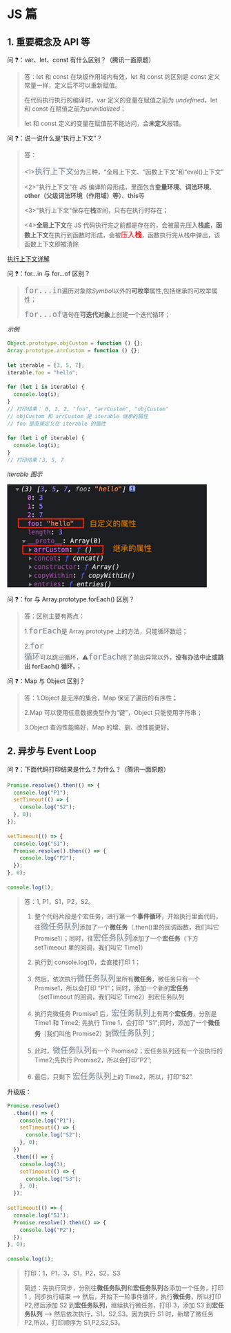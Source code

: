 # JS 篇

## 1. 重要概念及 API 等

问 ❓：var、let、const 有什么区别？（腾讯一面原题）

> 答：let 和 const 在块级作用域内有效，let 和 const 的区别是 const 定义常量一样，定义后不可以重新赋值。
>
> 在代码执行执行的编译时，var 定义的变量在赋值之前为 _undefined_，let 和 const 在赋值之前为*uninitialized*；
>
> let 和 const 定义的变量在赋值前不能访问，会**未定义**报错。

问 ❓：说一说什么是“执行上下文”？

> 答：
>
> <1><code style="color: #708090; background-color: #F5F5F5; font-size: 18px">执行上下文</code>分为三种，“全局上下文、“函数上下文”和“eval()上下文”
>
> <2>"执行上下文"在 JS 编译阶段形成，里面包含**变量环境**、**词法环境**、**other（父级词法环境（作用域）等）**、**this**等
>
> <3>"执行上下文"保存在**栈**空间，只有在执行时存在；
>
> <4>**全局上下文**在 JS 代码执行完之前都是存在的，会被最先压入**栈底**，**函数上下文**在执行到函数时形成，会被<span style="color: #ff0000; font-size: 16px;">压入**栈**</span>，函数执行完从栈中弹出，该函数上下文即被清除

[执行上下文详解](https://www.shushuo.me/#/js/deep?id=_33-%e6%89%a7%e8%a1%8c%e4%b8%8a%e4%b8%8b%e6%96%87)

问 ❓：for...in 与 for...of 区别？

> <code style="color: #708090; background-color: #F5F5F5; font-size: 18px">for...in</code>遍历对象除*Symbol*以外的**可枚举**属性,包括继承的可枚举属性；
>
> <code style="color: #708090; background-color: #F5F5F5; font-size: 18px">for...of</code>语句在**可迭代对象**上创建一个迭代循环；

_示例_

```js
Object.prototype.objCustom = function () {};
Array.prototype.arrCustom = function () {};

let iterable = [3, 5, 7];
iterable.foo = "hello";

for (let i in iterable) {
  console.log(i);
}
// 打印结果： 0, 1, 2, "foo", "arrCustom", "objCustom"
// objCustom 和 arrCustom 是 iterable 继承的属性
// foo 是直接定义在 iterable 的属性

for (let i of iterable) {
  console.log(i);
}
// 打印结果：3, 5, 7
```

_iterable 图示_

![for...in](../_media/ask_js_forIn.png)

问 ❓：for 与 Array.prototype.forEach() 区别？

> 答：区别主要有两点：
>
> 1.<code style="color: #708090; background-color: #F5F5F5; font-size: 18px">forEach</code>是 Array.prototype 上的方法，只能循环数组；
>
> 2.<code style="color: #708090; background-color: #F5F5F5; font-size: 18px">for 循环</code>可以跳出循环，⚠️<code style="color: #708090; background-color: #F5F5F5; font-size: 18px">forEach</code>除了抛出异常以外，**没有办法中止或跳出 forEach() 循环**。；

问 ❓：Map 与 Object 区别？

> 答：1.Object 是无序的集合，Map 保证了遍历的有序性；
>
> 2.Map 可以使用任意数据类型作为“键”，Object 只能使用字符串；
>
> 3.Object 查询性能略好，Map 的增、删、改性能更好。

## 2. 异步与 Event Loop

问 ❓：下面代码打印结果是什么？为什么？（腾讯一面原题）

```js
Promise.resolve().then(() => {
  console.log("P1");
  setTimeout(() => {
    console.log("S2");
  }, 0);
});

setTimeout(() => {
  console.log("S1");
  Promise.resolve().then(() => {
    console.log("P2");
  });
}, 0);

console.log(1);
```

> 答：1, P1，S1，P2，S2。
>
> 1. 整个代码片段是个宏任务，进行第一个**事件循环**，开始执行里面代码，往<code style="color: #708090; background-color: #F5F5F5; font-size: 18px">微任务队列</code>添加了一个**微任务**（.then()里的回调函数，我们叫它 Promise1）；同时，往<code style="color: #708090; background-color: #F5F5F5; font-size: 18px">宏任务队列</code>添加了一个**宏任务**（下方 setTimeout 里的回调，我们叫它 Time1）
>
> 2. 执行到 console.log(1)，会直接打印 1；
>
> 3. 然后，依次执行<code style="color: #708090; background-color: #F5F5F5; font-size: 18px">微任务队列</code>里所有**微任务**，微任务只有一个 Promise1，所以会打印 "P1"；同时，添加一个新的**宏任务**（setTimeout 的回调，我们叫它 Time2）到宏任务队列
>
> 4. 执行完微任务 Promise1 后，<code style="color: #708090; background-color: #F5F5F5; font-size: 18px">宏任务队列</code>上有两个**宏任务**，分别是 Time1 和 Time2; 先执行 Time 1，会打印 "S1";同时，添加了一个**微任务**（我们叫他 Promise2）到<code style="color: #708090; background-color: #F5F5F5; font-size: 18px">微任务队列</code>；
>
> 5. 此时，<code style="color: #708090; background-color: #F5F5F5; font-size: 18px">微任务队列</code>有一个 Promise2；宏任务队列还有一个没执行的 Time2;先执行 Promise2，所以会打印“P2”;
>
> 6. 最后，只剩下 <code style="color: #708090; background-color: #F5F5F5; font-size: 18px">宏任务队列</code>上的 Time2，所以，打印“S2”.

升级版：

```js
Promise.resolve()
  .then(() => {
    console.log("P1");
    setTimeout(() => {
      console.log("S2");
    }, 0);
  })
  .then(() => {
    console.log(3);
    setTimeout(() => {
      console.log("S3");
    }, 0);
  });

setTimeout(() => {
  console.log("S1");
  Promise.resolve().then(() => {
    console.log("P2");
  });
}, 0);

console.log(1);
```

> 打印：1，P1，3，S1，P2，S2，S3
>
> 简述：先执行同步，分别往**微任务队列**和**宏任务队列**各添加一个任务，打印 1 ，同步执行结束 --> 然后，开始下一轮事件循环，执行**微任务**，所以打印 P2,然后添加 S2 到**宏任务队列**，继续执行微任务，打印 3，添加 S3 到**宏任务队列** --> 然后依次执行，S1，S2,S3。因为执行 S1 时，新增了微任务 P2,所以，打印顺序为 S1,P2,S2,S3。
